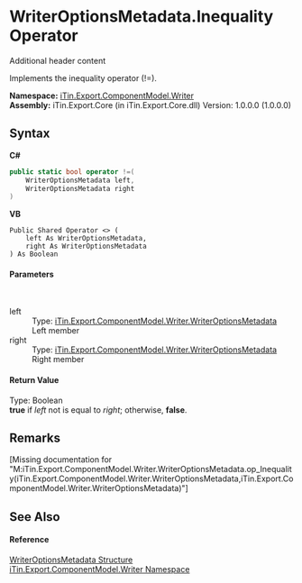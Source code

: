 # WriterOptionsMetadata.Inequality Operator 
Additional header content 

Implements the inequality operator (!=).

**Namespace:**&nbsp;<a href="N_iTin_Export_ComponentModel_Writer">iTin.Export.ComponentModel.Writer</a><br />**Assembly:**&nbsp;iTin.Export.Core (in iTin.Export.Core.dll) Version: 1.0.0.0 (1.0.0.0)

## Syntax

**C#**<br />
``` C#
public static bool operator !=(
	WriterOptionsMetadata left,
	WriterOptionsMetadata right
)
```

**VB**<br />
``` VB
Public Shared Operator <> ( 
	left As WriterOptionsMetadata,
	right As WriterOptionsMetadata
) As Boolean
```


#### Parameters
&nbsp;<dl><dt>left</dt><dd>Type: <a href="T_iTin_Export_ComponentModel_Writer_WriterOptionsMetadata">iTin.Export.ComponentModel.Writer.WriterOptionsMetadata</a><br />Left member</dd><dt>right</dt><dd>Type: <a href="T_iTin_Export_ComponentModel_Writer_WriterOptionsMetadata">iTin.Export.ComponentModel.Writer.WriterOptionsMetadata</a><br />Right member</dd></dl>

#### Return Value
Type: Boolean<br /><strong>true</strong> if *left* not is equal to *right*; otherwise, <strong>false</strong>.

## Remarks
\[Missing <remarks> documentation for "M:iTin.Export.ComponentModel.Writer.WriterOptionsMetadata.op_Inequality(iTin.Export.ComponentModel.Writer.WriterOptionsMetadata,iTin.Export.ComponentModel.Writer.WriterOptionsMetadata)"\]

## See Also


#### Reference
<a href="T_iTin_Export_ComponentModel_Writer_WriterOptionsMetadata">WriterOptionsMetadata Structure</a><br /><a href="N_iTin_Export_ComponentModel_Writer">iTin.Export.ComponentModel.Writer Namespace</a><br />